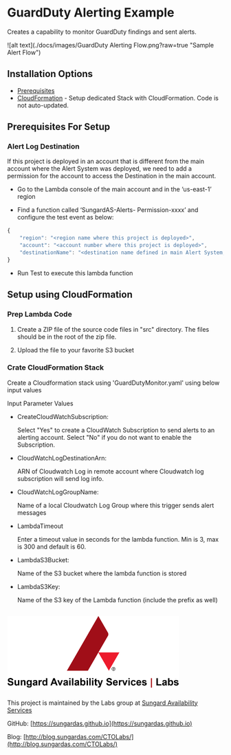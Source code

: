 
# GuardDuty Alerting Example

Creates a capability to monitor GuardDuty findings and sent alerts.

![alt text](./docs/images/GuardDuty Alerting Flow.png?raw=true "Sample Alert Flow")



## Installation Options

- [Prerequisites](#prerequisites-for-setup)
- [CloudFormation](#setup-using-cloudformation) - Setup dedicated Stack with CloudFormation.  Code is not auto-updated.

## Prerequisites For Setup


### Alert Log Destination

If this project is deployed in an account that is different from the main account where the Alert System was deployed, we need to add a permission for the account to access the Destination in the main account.

  - Go to the Lambda console of the main account and in the ‘us-east-1’ region

  - Find a function called ‘SungardAS-Alerts- Permission-xxxx’ and configure the test event as below:

  ```javascript
  {
      "region": "<region name where this project is deployed>",
      "account": "<account number where this project is deployed>",
      "destinationName": "<destination name defined in main Alert System; 'alertDestination' if not changed>"
  }
  ```

  - Run Test to execute this lambda function



## Setup using CloudFormation

### Prep Lambda Code

1. Create a ZIP file of the source code files in "src" directory.  The files should be in the root of the zip file.

2. Upload the file to your favorite S3 bucket


### Crate CloudFormation Stack

Create a Cloudformation stack using 'GuardDutyMonitor.yaml' using below input values

Input Parameter Values

- CreateCloudWatchSubscription:

  Select "Yes" to create a CloudWatch Subscription to send alerts to an alerting account.  Select "No" if you do not want to enable the Subscription.
  
- CloudWatchLogDestinationArn:

  ARN of Cloudwatch Log in remote account where Cloudwatch log subscription will send log info.

- CloudWatchLogGroupName:

  Name of a local Cloudwatch Log Group where this trigger sends alert messages

- LambdaTimeout

  Enter a timeout value in seconds for the lambda function. Min is 3, max is 300 and default is 60.

- LambdaS3Bucket:

  Name of the S3 bucket where the lambda function is stored

- LambdaS3Key:

  Name of the S3 key of the Lambda function (include the prefix as well)






## [![Sungard Availability Services | Labs][labs-logo]][labs-github-url]

This project is maintained by the Labs group at [Sungard Availability
Services](http://sungardas.com)

GitHub: [https://sungardas.github.io](https://sungardas.github.io)

Blog:
[http://blog.sungardas.com/CTOLabs/](http://blog.sungardas.com/CTOLabs/)

[labs-github-url]: https://sungardas.github.io
[labs-logo]: https://raw.githubusercontent.com/SungardAS/repo-assets/master/images/logos/sungardas-labs-logo-small.png
[aws-services-image]: ./docs/images/logo.png?raw=true

